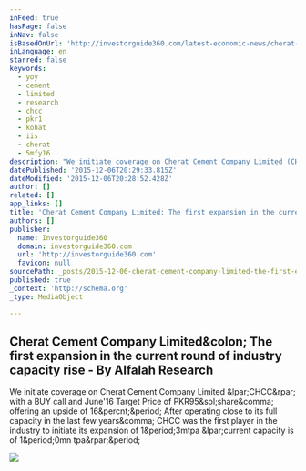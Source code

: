 ```yaml
---
inFeed: true
hasPage: false
inNav: false
isBasedOnUrl: 'http://investorguide360.com/latest-economic-news/cherat-cement-company-limited-the-first-expansion-in-the-current-round-of-industry-capacity-rise-by-alfalah-research/'
inLanguage: en
starred: false
keywords:
  - yoy
  - cement
  - limited
  - research
  - chcc
  - pkr1
  - kohat
  - iis
  - cherat
  - 5mfy16
description: "We initiate coverage on Cherat Cement Company Limited (CHCC) with a BUY call and June'16 Target Price of PKR95/share, offering an upside of 16%. After operating close to its full capacity in the last few years, CHCC was the first player in the industry to initiate its expansion of 1.3mtpa (current capacity is of 1.0mn tpa)."
datePublished: '2015-12-06T20:29:33.815Z'
dateModified: '2015-12-06T20:28:52.428Z'
author: []
related: []
app_links: []
title: 'Cherat Cement Company Limited: The first expansion in the current round of industry capacity rise - By Alfalah Research'
authors: []
publisher:
  name: Investorguide360
  domain: investorguide360.com
  url: 'http://investorguide360.com'
  favicon: null
sourcePath: _posts/2015-12-06-cherat-cement-company-limited-the-first-expansion-in-the-cu.md
published: true
_context: 'http://schema.org'
_type: MediaObject

---
```

<article style=""><h1>Cherat Cement Company Limited&amp;colon; The first expansion in the current round of industry capacity rise - By Alfalah Research</h1><p>We initiate coverage on Cherat Cement Company Limited &amp;lpar;CHCC&amp;rpar; with a BUY call and June'16 Target Price of PKR95&amp;sol;share&amp;comma; offering an upside of 16&amp;percnt;&amp;period; After operating close to its full capacity in the last few years&amp;comma; CHCC was the first player in the industry to initiate its expansion of 1&amp;period;3mtpa &amp;lpar;current capacity is of 1&amp;period;0mn tpa&amp;rpar;&amp;period;</p><img src="http://investorguide360.com/wp-content/uploads/2013/11/cheerat-cement.jpg" /></article>